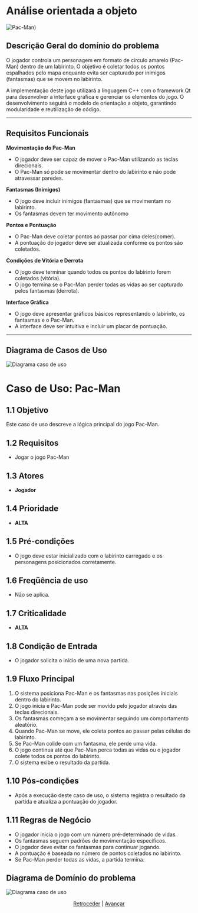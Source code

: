 # Análise orientada a objeto

![Pac-Man](https://upload.wikimedia.org/wikipedia/en/5/59/Pac-man.png))

## Descrição Geral do domínio do problema

O jogador controla um personagem em formato de círculo amarelo (Pac-Man) dentro de um labirinto. O objetivo é coletar todos os pontos espalhados pelo mapa enquanto evita ser capturado por inimigos (fantasmas) que se movem no labirinto.  

A implementação deste jogo utilizará a linguagem C++ com o framework Qt para desenvolver a interface gráfica e gerenciar os elementos do jogo. O desenvolvimento seguirá o modelo de orientação a objeto, garantindo modularidade e reutilização de código.  

---

## **Requisitos Funcionais**  

 **Movimentação do Pac-Man**  
   - O jogador deve ser capaz de mover o Pac-Man utilizando as teclas direcionais.  
   - O Pac-Man só pode se movimentar dentro do labirinto e não pode atravessar paredes.  

**Fantasmas (Inimigos)**  
   - O jogo deve incluir inimigos (fantasmas) que se movimentam no labirinto.  
   - Os fantasmas devem ter movimento autônomo 

 **Pontos e Pontuação**  
   - O Pac-Man deve coletar pontos ao passar por cima deles(comer).  
   - A pontuação do jogador deve ser atualizada conforme os pontos são coletados.  
 

**Condições de Vitória e Derrota**  
   - O jogo deve terminar quando todos os pontos do labirinto forem coletados (vitória).  
   - O jogo termina se o Pac-Man perder todas as vidas ao ser capturado pelos fantasmas (derrota).  

**Interface Gráfica**  
   - O jogo deve apresentar gráficos básicos representando o labirinto, os fantasmas e o Pac-Man.  
   - A interface deve ser intuitiva e incluir um placar de pontuação.  

---

## Diagrama de Casos de Uso

![Diagrama caso de uso](https://lucid.app/publicSegments/view/b7b94213-ac2b-4ed0-8739-9dbd283790f4/image.png)
# Caso de Uso: Pac-Man

## 1.1 Objetivo  
Este caso de uso descreve a lógica principal do jogo Pac-Man.

## 1.2 Requisitos  
- Jogar o jogo Pac-Man

## 1.3 Atores  
- **Jogador**

## 1.4 Prioridade  
- **ALTA**

## 1.5 Pré-condições  
- O jogo deve estar inicializado com o labirinto carregado e os personagens posicionados corretamente.

## 1.6 Freqüência de uso  
- Não se aplica.

## 1.7 Criticalidade  
- **ALTA**

## 1.8 Condição de Entrada  
- O jogador solicita o início de uma nova partida.

## 1.9 Fluxo Principal  

1. O sistema posiciona Pac-Man e os fantasmas nas posições iniciais dentro do labirinto.  
2. O jogo inicia e Pac-Man pode ser movido pelo jogador através das teclas direcionais.  
3. Os fantasmas começam a se movimentar seguindo um comportamento aleatório.  
4. Quando Pac-Man se move, ele coleta pontos ao passar pelas células do labirinto.  
5. Se Pac-Man colide com um fantasma, ele perde uma vida.  
6. O jogo continua até que Pac-Man perca todas as vidas ou o jogador colete todos os pontos do labirinto.  
7. O sistema exibe o resultado da partida.  

## 1.10 Pós-condições  
- Após a execução deste caso de uso, o sistema registra o resultado da partida e atualiza a pontuação do jogador.

## 1.11 Regras de Negócio  

- O jogador inicia o jogo com um número pré-determinado de vidas.  
- Os fantasmas seguem padrões de movimentação específicos.  
- O jogador deve evitar os fantasmas para continuar jogando.  
- A pontuação é baseada no número de pontos coletados no labirinto.  
- Se Pac-Man perder todas as vidas, a partida termina.  


 
## Diagrama de Domínio do problema

![Diagrama caso de uso]([https://lucid.app/publicSegments/view/b7b94213-ac2b-4ed0-8739-9dbd283790f4/image.png](https://lucid.app/publicSegments/view/e7ca03dc-9ebd-43ef-b9fd-29d8cc5ac87a/image.png))


<div align="center">

[Retroceder](README.md) | [Avançar](projeto.md)

</div>
